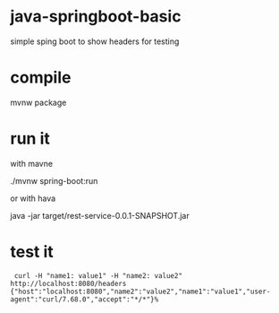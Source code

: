 # java-springboot-basic
simple sping boot to show headers for testing 

# compile

mvnw package

# run it

with mavne 

./mvnw spring-boot:run

or with hava 

java -jar target/rest-service-0.0.1-SNAPSHOT.jar

# test it

```
 curl -H "name1: value1" -H "name2: value2" http://localhost:8080/headers
{"host":"localhost:8080","name2":"value2","name1":"value1","user-agent":"curl/7.68.0","accept":"*/*"}% 

```